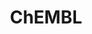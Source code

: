 ---
layout: default
bigquery: https://console.cloud.google.com/bigquery?p=patents-public-data&d=ebi_chembl&page=dataset
citation: '"The ChEMBL database in 2017." Anna Gaulton, Anne Hersey, Michał Nowotka,
  A Patrícia Bento, Jon Chambers, David Mendez, Prudence Mutowo, Francis Atkinson,
  Louisa J Bellis, Elena Cibrián-Uhalte, Mark Davies, Nathan Dedman, Anneli Karlsson,
  María Paula Magariños, John P Overington, George Papadatos, Ines Smit, Andrew R
  Leach Nucleic acids Research (2017) 45 (Database Issue), D945-D954'
contributors: European Bioinformatics Institute
cost: None
description: ChEMBL Data is a manually curated database of small molecules used in
  drug discovery, including information about existing patented drugs.
documentation: 'schema: https://www.ebi.ac.uk/chembl/db_schema


  '
last_edit: 04/13/2022, 07:31:22
location: https://console.cloud.google.com/marketplace/product/google_patents_public_datasets/chembl
maintained_by: EMBL-EBI, an outstation of European Molecular Biology Laboratory
related_publications: '

  ChEMBL: towards direct deposition of bioassay data.


  Mendez D, Gaulton A, Bento AP, Chambers J, De Veij M, Félix E, Magariños MP, Mosquera
  JF, Mutowo P, Nowotka M, Gordillo-Marañón M, Hunter F, Junco L, Mugumbate G, Rodriguez-Lopez
  M, Atkinson F, Bosc N, Radoux CJ, Segura-Cabrera A, Hersey A, Leach AR.


  — Nucleic Acids Res. 2019; 47(D1):D930-D940. doi: 10.1093/nar/gky1075

  '
schema_fields:
- path
- mc_target_name
- bao_id
- mecref_id
- doc_id
- predbind_id
- qudt_units
- parent_molregno
- entity_type
- target_mapping
- cx_logd
- pathway_id
- mesh_id
- cellosaurus_id
- volume
- src_compound_id
- uberon_id
- mc_organism
- upper_value
- parent_go_id
- standard_value
- patent_use_code
- organism
- ref_type
- annotation
- curated_by
- metref_id
- standard_upper_value
- warnref_id
- version
- domain_id
- rgid
- atc_code
- published_type
- comp_class_id
- mc_tax_id
- level2_description
- data_validity_comment
- go_id
- indication_class
- standard_flag
- usan_stem
- parent_id
- full_mwt
- efo_id
- first_page
- acd_most_apka
- stem
- related_tid
- title
- molfile
- targrel_id
- target_desc
- downgraded
- description
- ddd_admr
- ddd_value
- ref_id
- le
- usan_substem
- cidx
- result_flag
- qed_weighted
- dosage_form
- standard_inchi_key
- delist_flag
- previous_company
- parenteral
- selectivity_comment
- compound_name
- molecule_type
- hrac_code
- first_approval
- l1
- who_name
- level4_description
- subgroup
- alogp
- accession
- hba_lipinski
- research_stem
- l2
- level3
- active_molregno
- confidence
- clo_id
- dosed_ingredient
- job_id
- src_short_name
- relationship_desc
- variant_id
- cell_source_tax_id
- component_synonym
- psa
- met_id
- level2
- therapeutic_flag
- standard_relation
- efo_term
- num_alerts
- assay_cell_type
- component_type
- chirality
- log_id
- start_position
- withdrawn_flag
- orig_description
- structure_type
- ddd_id
- pchembl_value
- curation_comment
- authors
- record_id
- assay_tax_id
- warning_description
- idx
- direct_interaction
- normal_range_max
- domain_description
- major_class
- num_lipinski_ro5_violations
- disease_efficacy
- mw_monoisotopic
- domain_type
- innovator_company
- normal_range_min
- polymer_flag
- toid
- mc_target_accession
- topical
- strength
- ridx
- label
- cell_ontology_id
- homologue
- formulation_id
- irac_class_id
- patent_id
- molecular_mechanism
- assay_type
- assay_source
- aromatic_rings
- bao_endpoint
- product_id
- full_molformula
- substrate_record_id
- syn_type
- active_ingredient
- value
- sei
- units
- l6
- comp_go_id
- availability_type
- class_type
- withdrawn_class
- first_in_class
- parameter_value
- oral
- confidence_score
- published_value
- acd_logd
- cx_most_apka
- met_comment
- src_description
- actsm_id
- definition
- usan_stem_id
- ddd_comment
- indref_id
- issue
- ass_cls_map_id
- met_conversion
- mesh_heading
- source
- compsyn_id
- num_ro5_violations
- lle
- mc_target_type
- biocomp_id
- rtb
- doi
- assay_category
- level1
- bto_id
- species_group_flag
- aidx
- as_id
- l3
- mechanism_of_action
- pathway_key
- l4
- applicant_full_name
- compd_id
- prodrug
- target_type
- approval_date
- protclasssyn_id
- l7
- std_act_id
- end_position
- bei
- ddd_units
- alert_id
- acd_logp
- canonical_smiles
- trade_name
- parent_type
- caloha_id
- site_name
- publication_number
- withdrawn_reason
- acd_most_bpka
- mol_irac_id
- metabolite_record_id
- patent_no
- compound_key
- short_name
- relationship_type
- alert_name
- potential_duplicate
- inorganic_flag
- protein_class_desc
- smid
- assay_id
- cl_lincs_id
- drug_product_flag
- sequence
- prod_pat_id
- aspect
- cell_source_organism
- oc_id
- frac_code
- molsyn_id
- sequence_md5sum
- level1_description
- chembl_id
- level5
- published_units
- assay_desc
- drugind_id
- targcomp_id
- enzyme_tid
- warning_id
- stat
- nda_type
- ingredient
- level3_description
- molecular_species
- hba
- priority
- protein_class_id
- l5
- activity_id
- ref_url
- alert_set_id
- class_level
- ad_type
- binding_site_comment
- name
- hrac_class_id
- relation
- standard_inchi
- tax_id
- level4
- set_name
- drug_record_id
- last_active
- heavy_atoms
- mol_atc_id
- journal
- pubmed_id
- smarts
- standard_type
- cx_most_bpka
- tid_fixed
- frac_class_id
- cpd_str_alert_id
- component_id
- db_version
- src_id
- assay_param_id
- creation_date
- usan_year
- irac_code
- assay_class_id
- activity_count
- molregno
- cell_description
- helm_notation
- mechanism_comment
- warning_type
- cx_logp
- max_phase_for_ind
- activity_comment
- prediction_method
- protein_class_synonym
- chebi_par_id
- site_id
- uo_units
- who_extra
- action_type
- withdrawn_year
- black_box_warning
- type
- text_value
- country
- ap_id
- mw_freebase
- abstract
- year
- standard_text_value
- parameter_type
- cell_id
- assay_strain
- warning_country
- pref_name
- standard_units
- cell_source_tissue
- mol_hrac_id
- relationship
- bao_format
- status
- company
- site_residues
- hbd
- updated_on
- tissue_id
- stem_class
- source_domain_id
- mol_frac_id
- cell_name
- last_page
- assay_subcellular_fraction
- assay_organism
- route
- published_relation
- tbl
- src_assay_id
- doc_type
- patent_expire_date
- max_phase
- synonyms
- tid
- sitecomp_id
- mutation
- warning_class
- isoform
- mec_id
- natural_product
- warning_year
- domain_name
- submission_date
- assay_tissue
- res_stem_id
- assay_test_type
- l8
- comments
- entity_id
- drug_substance_flag
- updated_by
- ro3_pass
- usan_stem_definition
- hbd_lipinski
- db_source
- enzyme_name
- withdrawn_country
- co_stem_id
shortname: chembl
tags:
- biotechnology
- health
- chemical
- bioinformatics
- medical
terms_of_use: CC BY-SA 3.0
title: ChEMBL
uuid: e232a192-965c-4ec9-904c-155b6dfe56c5
---